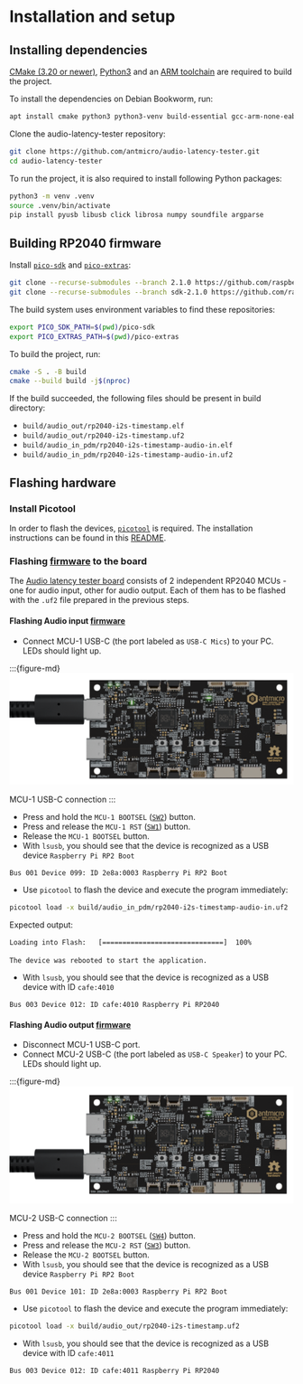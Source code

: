 # Installation and setup

## Installing dependencies

[CMake (3.20 or newer)](https://cmake.org/cmake/help/latest/release/3.20.html), [Python3](https://www.python.org/) and an [ARM toolchain](https://developer.arm.com/downloads/-/gnu-rm) are required to build the project.

To install the dependencies on Debian Bookworm, run:

```sh
apt install cmake python3 python3-venv build-essential gcc-arm-none-eabi libnewlib-arm-none-eabi libstdc++-arm-none-eabi-newlib libusb-1.0-0-dev
```

Clone the audio-latency-tester repository:

```sh
git clone https://github.com/antmicro/audio-latency-tester.git
cd audio-latency-tester
```

To run the project, it is also required to install following Python packages:

```sh
python3 -m venv .venv
source .venv/bin/activate
pip install pyusb libusb click librosa numpy soundfile argparse
```

## Building RP2040 firmware

Install [`pico-sdk`](https://github.com/raspberrypi/pico-sdk) and [`pico-extras`](https://github.com/raspberrypi/pico-extras):

```sh
git clone --recurse-submodules --branch 2.1.0 https://github.com/raspberrypi/pico-sdk.git
git clone --recurse-submodules --branch sdk-2.1.0 https://github.com/raspberrypi/pico-extras.git
```

The build system uses environment variables to find these repositories:

```sh
export PICO_SDK_PATH=$(pwd)/pico-sdk
export PICO_EXTRAS_PATH=$(pwd)/pico-extras
```

To build the project, run:

```sh
cmake -S . -B build
cmake --build build -j$(nproc)
```

If the build succeeded, the following files should be present in build directory:

* `build/audio_out/rp2040-i2s-timestamp.elf`
* `build/audio_out/rp2040-i2s-timestamp.uf2`
* `build/audio_in_pdm/rp2040-i2s-timestamp-audio-in.elf`
* `build/audio_in_pdm/rp2040-i2s-timestamp-audio-in.uf2`

## Flashing hardware

### Install Picotool

In order to flash the devices, [`picotool`](https://github.com/raspberrypi/picotool/tree/master) is required.
The installation instructions can be found in this [README](https://github.com/raspberrypi/picotool/blob/master/README.md).

### Flashing [firmware](#building-rp2040-firmware) to the board

The [Audio latency tester board](https://github.com/antmicro/audio-latency-tester-board) consists of 2 independent RP2040 MCUs - one for audio input, other for audio output.
Each of them has to be flashed with the `.uf2` file prepared in the previous steps.

#### Flashing Audio input [firmware](#building-rp2040-firmware)

* Connect MCU-1 USB-C (the port labeled as `USB-C Mics`) to your PC. LEDs should light up.

:::{figure-md}
![](img/mcu-1-usb.png)

MCU-1 USB-C connection
:::


* Press and hold the `MCU-1 BOOTSEL` ([`SW2`](#SW2)) button.
* Press and release the `MCU-1 RST` ([`SW1`](#SW1)) button.
* Release the `MCU-1 BOOTSEL` button.
* With `lsusb`, you should see that the device is recognized as a USB device `Raspberry Pi RP2 Boot`

```console
Bus 001 Device 099: ID 2e8a:0003 Raspberry Pi RP2 Boot

```

* Use `picotool` to flash the device and execute the program immediately:

```sh
picotool load -x build/audio_in_pdm/rp2040-i2s-timestamp-audio-in.uf2
```

Expected output:

```console
Loading into Flash:   [==============================]  100%

The device was rebooted to start the application.
```

* With `lsusb`, you should see that the device is recognized as a USB device with ID `cafe:4010`

```console
Bus 003 Device 012: ID cafe:4010 Raspberry Pi RP2040
```

#### Flashing Audio output [firmware](#building-rp2040-firmware)

* Disconnect MCU-1 USB-C port.
* Connect MCU-2 USB-C (the port labeled as `USB-C Speaker`) to your PC. LEDs should light up.

:::{figure-md}
![](img/mcu-2-usb.png)

MCU-2 USB-C connection
:::


* Press and hold the `MCU-2 BOOTSEL` ([`SW4`](#SW4)) button.
* Press and release the `MCU-2 RST` ([`SW3`](#SW3)) button.
* Release the `MCU-2 BOOTSEL` button.
* With `lsusb`, you should see that the device is recognized as a USB device `Raspberry Pi RP2 Boot`

```console
Bus 001 Device 101: ID 2e8a:0003 Raspberry Pi RP2 Boot

```

* Use `picotool` to flash the device and execute the program immediately:

```sh
picotool load -x build/audio_out/rp2040-i2s-timestamp.uf2
```

* With `lsusb`, you should see that the device is recognized as a USB device with ID `cafe:4011`

```console
Bus 003 Device 012: ID cafe:4011 Raspberry Pi RP2040
```